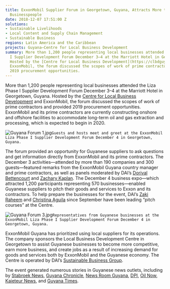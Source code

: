 ```yaml
---
title: ExxonMobil Supplier Forum in Georgetown, Guyana, Attracts More than 1,200 Local
  Businesspeople
date: 2018-12-07 17:51:00 Z
solutions:
- Sustainable Livelihoods
- Local Content and Supply Chain Management
- Sustainable Business
regions: Latin America and the Caribbean
projects: Guyana—Centre for Local Business Development
summary: More than 1,200 people representing local businesses attended the Liza Phase
  I Supplier Development Forum December 3–4 at the Marriott Hotel in Georgetown, Guyana.
  Hosted by the [Centre for Local Business Development](https://clbdguyana.com/) and
  ExxonMobil, the forum discussed the scopes of work of prime contractors and provided
  2019 procurement opportunities.
---
```


More than 1,200 people representing local businesses attended the Liza Phase I Supplier Development Forum December 3–4 at the Marriott Hotel in Georgetown, Guyana. Hosted by the [Centre for Local Business Development](https://clbdguyana.com/) and ExxonMobil, the forum discussed the scopes of work of prime contractors and provided 2019 procurement opportunities. ExxonMobil and its prime contractors are currently constructing onshore and offshore facilities to accommodate long-term oil and gas extraction and processing, which is expected to begin in 2020.

![Guyana Forum 1.jpg](/uploads/Guyana%20Forum%201.jpg)`Guests and hosts meet and greet at the ExxonMobil Liza Phase I Supplier Development Forum December 4 in Georgetown, Guyana.`

The forum provided an opportunity for Guyanese suppliers to ask questions and get information directly from ExxonMobil and its prime contractors. The December 3 activities—attended by more than 190 companies and 300 guests—featured remarks from the ExxonMobil Guyana country manager and prime contractors, as well as panels moderated by DAI’s [Dorival Bettencourt](https://www.dai.com/who-we-are/our-team/dorival-bettencourt) and [Zachary Kaplan](https://www.dai.com/who-we-are/our-team/zachary-kaplan). The December 4 business expo—which attracted 1,200 participants representing 570 businesses—enabled Guyanese suppliers to pitch their goods and services to Exxon and its contractors. To help prepare the businesses for the event, DAI’s [Zaki Raheem](https://www.dai.com/who-we-are/our-team/zaki-raheem) and [Christina Aguila](https://www.dai.com/who-we-are/our-team/christina-aguila) since September have been leading “pitch courses” at the Centre.

![Guyana Forum 3.jpg](/uploads/Guyana%20Forum%203.jpg)`Representatives from Guyanese businesses at the ExxonMobil Liza Phase I Supplier Development Forum December 4 in Georgetown, Guyana.` 

ExxonMobil Guyana has prioritized using local suppliers for its operations. The company sponsors the Local Business Development Centre in Georgetown to assist Guyanese businesses to become more competitive, earn more business, and create jobs as a result of increasing demand for goods and services both by ExxonMobil and the Guyanese economy. The Centre is operated by DAI’s [Sustainable Business Group](https://www.dai.com/our-work/solutions/sustainable-business).

The event generated numerous stories in Guyanese news outlets, including by [Stabroek News](https://www.stabroeknews.com/2018/news/guyana/12/04/exxon-seeking-local-suppliers-who-share-compliance-quality-goals/), [Guyana Chronicle](https://na01.safelinks.protection.outlook.com/?url=http%3A%2F%2Fguyanachronicle.com%2F2018%2F12%2F04%2Fmake-hay-while-sun-shines&data=01%7C01%7CRebecca_Homan%40dai.com%7Cadae97ed5e55428f4f9608d65a08c895%7C7107113de20b4c20a4ce553cabbf686d%7C0&sdata=Ai4kYFDzJrsrumU9FJoJX%2FyidNM%2Fbj%2FxmwHmnl49Ynk%3D&reserved=0), [News Room Guyana](https://na01.safelinks.protection.outlook.com/?url=https%3A%2F%2Fnewsroom.gy%2F2018%2F12%2F03%2Fput-local-content-policy-in-place-now-psc-tells-govt%2F&data=01%7C01%7CRebecca_Homan%40dai.com%7Cadae97ed5e55428f4f9608d65a08c895%7C7107113de20b4c20a4ce553cabbf686d%7C0&sdata=DboNvyOU0o7A9oklJ58g%2BD1wP6kArrLeJcThx2zlqfs%3D&reserved=0), [DPI](https://na01.safelinks.protection.outlook.com/?url=https%3A%2F%2Fdpi.gov.gy%2Flocal-businesses-get-chance-to-interact-with-prime-contractors-in-liza-development%2F&data=01%7C01%7CRebecca_Homan%40dai.com%7Cadae97ed5e55428f4f9608d65a08c895%7C7107113de20b4c20a4ce553cabbf686d%7C0&sdata=%2BC9DTWwl0TiYQBJnrycL1SBRlllKWHXuNNu%2F4WmN67k%3D&reserved=0), [Oil Now](https://na01.safelinks.protection.outlook.com/?url=https%3A%2F%2Foilnow.gy%2Ffeatured%2Fguyanese-businesses-link-up-with-liza-phase-1-prime-contractors-at-supplier-forum%2F&data=01%7C01%7CRebecca_Homan%40dai.com%7C62c6e8defa32444c735108d65abf31c3%7C7107113de20b4c20a4ce553cabbf686d%7C0&sdata=pEuL%2FOcHWjZ2Wk6oHARGzoqcFqBbiYZPriqTNudyUB8%3D&reserved=0), [Kaieteur News](https://www.kaieteurnewsonline.com/2018/12/04/new-discovery-pushes-oil-reserves-over-5b-barrels-suppliers-jostle-for-jobs-as-local-content-forum-begins/), and [Guyana Times](https://na01.safelinks.protection.outlook.com/?url=https%3A%2F%2Fguyanatimesgy.com%2Fclbd-to-be-gateway-for-local-suppliers-to-exxon%2F&data=01%7C01%7CRebecca_Homan%40dai.com%7C62c6e8defa32444c735108d65abf31c3%7C7107113de20b4c20a4ce553cabbf686d%7C0&sdata=S996h5%2BzKwqnVidgsAn4Ls3BNJgfvHxZLyMl8aNUEp0%3D&reserved=0).